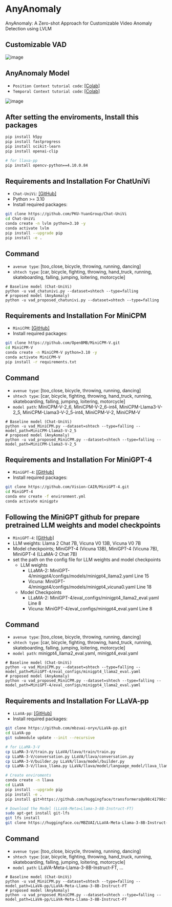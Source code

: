 # AnyAnomaly
AnyAnomaly: A Zero-shot Approach for Customizable Video Anomaly Detection using LVLM
  
## Customizable VAD
![image](https://github.com/user-attachments/assets/12201aec-c562-4884-941d-591318ef5da2)

## AnyAnomaly Model
- ```Position Context tutorial code```: [[Colab]](https://colab.research.google.com/drive/1_BRBkodZeIJLbGqs5r4AO76QqZBeQ5WP)    
- ```Temporal Context tutorial code```: [[Colab]](https://colab.research.google.com/drive/1Am4d2yMRypMnmvrb11QWco70at9paEb9#scrollTo=3QGYNpk90Vvq)
  
![image](https://github.com/user-attachments/assets/f621d667-6079-41ce-8401-3441b9d4b8da)

## After setting the enviroments, Install this packages
```bash
pip install h5py
pip install fastprogress
pip install scikit-learn
pip install openai-clip

# for llava-pp
pip install opencv-python==4.10.0.84
```

## Requirements and Installation For ChatUniVi
- ```Chat-UniVi```: [[GitHub]](https://github.com/PKU-YuanGroup/Chat-UniVi)
- Python >= 3.10
- Install required packages:
```bash
git clone https://github.com/PKU-YuanGroup/Chat-UniVi
cd Chat-UniVi
conda create -n lvlm python=3.10 -y
conda activate lvlm
pip install --upgrade pip
pip install -e .
```

## Command
- ```avenue type```: [too_close, bicycle, throwing, running, dancing]
- ```shtech type```: [car, bicycle, fighting, throwing, hand_truck, running, skateboarding, falling, jumping, loitering, motorcycle]
```Shell
# Baseline model (Chat-UniVi)
python -u vad_chatunivi.py --dataset=shtech --type=falling
# proposed model (AnyAomaly)
python -u vad_proposed_chatunivi.py --dataset=shtech --type=falling 
```

## Requirements and Installation For MiniCPM
- ```MiniCPM```: [[GitHub]](https://github.com/OpenBMB/MiniCPM-V.git)
- Install required packages:
```bash
git clone https://github.com/OpenBMB/MiniCPM-V.git
cd MiniCPM-V
conda create -n MiniCPM-V python=3.10 -y
conda activate MiniCPM-V
pip install -r requirements.txt
```

## Command
- ```avenue type```: [too_close, bicycle, throwing, running, dancing]
- ```shtech type```: [car, bicycle, fighting, throwing, hand_truck, running, skateboarding, falling, jumping, loitering, motorcycle]
- ```model path```: MiniCPM-V-2_6, MiniCPM-V-2_6-int4, MiniCPM-Llama3-V-2_5, MiniCPM-Llama3-V-2_5-int4, MiniCPM-V-2, MiniCPM-V
```Shell
# Baseline model (Chat-UniVi)
python -u vad_MiniCPM.py --dataset=shtech --type=falling --model_path=MiniCPM-Llama3-V-2_5
# proposed model (AnyAomaly)
python -u vad_proposed_MiniCPM.py --dataset=shtech --type=falling --model_path=MiniCPM-Llama3-V-2_5
```


## Requirements and Installation For MiniGPT-4
- ```MiniGPT-4```: [[GitHub]](https://github.com/Vision-CAIR/MiniGPT-4.git)
- Install required packages:
```bash
git clone https://github.com/Vision-CAIR/MiniGPT-4.git
cd MiniGPT-4
conda env create -f environment.yml
conda activate minigptv
```

## Following the MiniGPT github for prepare pretrained LLM weights and model checkpoints
- ```MiniGPT-4```: [[GitHub]](https://github.com/Vision-CAIR/MiniGPT-4.git)
- LLM weights: Llama 2 Chat 7B, Vicuna V0 13B, Vicuna V0 7B
- Model checkpoints; MiniGPT-4 (Vicuna 13B), MiniGPT-4 (Vicuna 7B), MiniGPT-4 (LLaMA-2 Chat 7B)
- set the path on the config file for LLM weights and model checkpoints
    - LLM weights
        - LLaMA-2: MiniGPT-4/minigpt4/configs/models/minigpt4_llama2.yaml Line 15
        - Vicuna: MiniGPT-4/minigpt4/configs/models/minigpt4_vicuna0.yaml Line 18
    - Model Checkpoints
        - LLaMA-2: MiniGPT-4/eval_configs/minigpt4_llama2_eval.yaml Line 8
        - Vicuna: MiniGPT-4/eval_configs/minigpt4_eval.yaml Line 8

## Command
- ```avenue type```: [too_close, bicycle, throwing, running, dancing]
- ```shtech type```: [car, bicycle, fighting, throwing, hand_truck, running, skateboarding, falling, jumping, loitering, motorcycle]
- ```model path```: minigpt4_llama2_eval.yaml, minigpt4_eval.yaml
```Shell
# Baseline model (Chat-UniVi)
python -u vad_MiniCPM.py --dataset=shtech --type=falling --model_path=MiniGPT-4/eval_configs/minigpt4_llama2_eval.yaml
# proposed model (AnyAomaly)
python -u vad_proposed_MiniCPM.py --dataset=shtech --type=falling --model_path=MiniGPT-4/eval_configs/minigpt4_llama2_eval.yaml
```


## Requirements and Installation For LLaVA-pp
- ```LLaVA-pp```: [[GitHub]](https://github.com/mbzuai-oryx/LLaVA-pp)
- Install required packages:
```bash
git clone https://github.com/mbzuai-oryx/LLaVA-pp.git
cd LLaVA-pp
git submodule update --init --recursive

# for LLaMA-3-V
cp LLaMA-3-V/train.py LLaVA/llava/train/train.py
cp LLaMA-3-V/conversation.py LLaVA/llava/conversation.py
cp LLaMA-3-V/builder.py LLaVA/llava/model/builder.py
cp LLaMA-3-V/llava_llama.py LLaVA/llava/model/language_model/llava_llama.py

# Create enviroments
conda create -n llava
cd LLaVA
pip install --upgrade pip
pip install -e .
pip install git+https://github.com/huggingface/transformers@a98c41798cf6ed99e1ff17e3792d6e06a2ff2ff3

# Download the Model (LLaVA-Meta=Llama-3-8B-Instruct-FT)
sudo apt-get install git-lfs
git lfs install
git clone https://huggingface.co/MBZUAI/LLaVA-Meta-Llama-3-8B-Instruct-FT
```

## Command
- ```avenue type```: [too_close, bicycle, throwing, running, dancing]
- ```shtech type```: [car, bicycle, fighting, throwing, hand_truck, running, skateboarding, falling, jumping, loitering, motorcycle]
- ```model path```: LLaVA-Meta-Llama-3-8B-Instruct-FT, ...
```Shell
# Baseline model (Chat-UniVi)
python -u vad_MiniCPM.py --dataset=shtech --type=falling --model_path=LLaVA-pp/LLaVA-Meta-Llama-3-8B-Instruct-FT
# proposed model (AnyAomaly)
python -u vad_proposed_MiniCPM.py --dataset=shtech --type=falling --model_path=LLaVA-pp/LLaVA-Meta-Llama-3-8B-Instruct-FT
```
